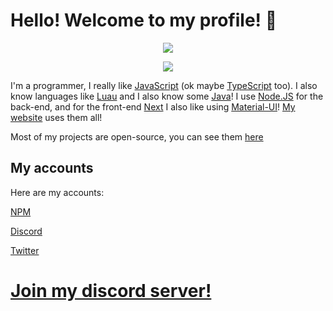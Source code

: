 # Hello! Welcome to my profile! 👋

<p align="center">
<a href="https://github.com/anuraghazra/github-readme-stats">
  <img align="center" src="https://github-readme-stats-topaz-eta.vercel.app/api?username=daimond113&show_icons=true?count_private=true&theme=gotham" />
</a>
</p>

<p align="center">
<a href="https://github.com/anuraghazra/github-readme-stats">
  <img align="center" src="https://github-readme-stats-topaz-eta.vercel.app/api/top-langs/?username=daimond113&hide=html,css,shell&theme=gotham" />
</a> </br>
</p>

I'm a programmer, I really like [JavaScript](https://developer.mozilla.org/en-US/docs/Web/JavaScript) (ok maybe [TypeScript](https://www.typescriptlang.org/) too). I also know languages like [Luau](https://roblox.github.io/luau) and I also know some [Java](https://java.com)!
I use [Node.JS](https://nodejs.org) for the back-end, and for the front-end [Next](https://nextjs.org/) I also like using [Material-UI](https://material-ui.com)! [My website](https://www.daimond113.com) uses them all! 

Most of my projects are open-source, you can see them [here](https://github.com/daimond113?tab=repositories)

## My accounts
Here are my accounts:

[NPM](https://npmjs.com/~daimond113)

[Discord](https://discord.com/users/522510960779329540)

[Twitter](https://twitter.com/dev_daimond113)

# [Join my discord server!](https://discord.gg/hTanCT5JMp)
